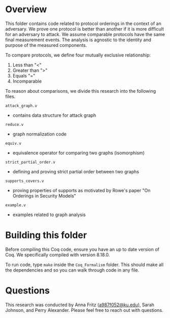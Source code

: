# Overview 

This folder contains code related to protocol orderings in the context of an adversary. We prove one protocol is better than another if it is more difficult for an adversary to attack. We assume comparable protocols have the same final measurement events. The analysis is agnostic to the identity and purpose of the measured components.   

To compare protocols, we define four mutually exclusive relationship: 

1. Less than "<"
2. Greater than ">"
3. Equals "="
4. Incomparable 

To reason about comparisons, we divide this research into the following files. 

`attack_graph.v` 
- contains data structure for attack graph 

`reduce.v`
- graph normalization code 

`equiv.v`
- equivalence operator for comparing two graphs (isomorphism)

`strict_partial_order.v` 
- defining and proving strict partial order between two graphs 

`supports_covers.v`
- proving properties of supports as motivated by Rowe's paper "On Orderings in Security Models"

`example.v`
- examples related to graph analysis

# Building this folder

Before compiling this Coq code, ensure you have an up to date version of Coq. We specifically compiled with version 8.18.0. 

To run code, type `make` inside the `Coq_Formalism` folder. This should make all the dependencies and so you can walk through code in any file.  

# Questions 

This research was conducted by Anna Fritz (a987f052@ku.edu), Sarah Johnson, and Perry Alexander. Please feel free to reach out with questions. 